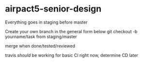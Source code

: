 # airpact5-senior-design
Everything goes in staging before master

Create your own branch in the general form below
git checkout -b yourname/task from staging/master

merge when done/tested/reviewed

travis *should* be working for basic CI right now, determine CD later

